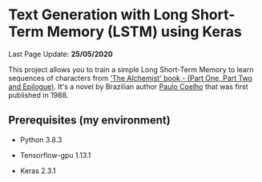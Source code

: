 # Text Generation with Long Short-Term Memory (LSTM) using Keras

Last Page Update: **25/05/2020**


 This project allows you to train a simple Long Short-Term Memory to learn sequences of characters from ['The Alchemist' book -  (Part One, Part Two and Epilogue)](https://en.wikipedia.org/wiki/The_Alchemist_(novel)). It's a novel by Brazilian author [Paulo Coelho](https://en.wikipedia.org/wiki/Paulo_Coelho) that was first published in 1988. 
 
 
 ## Prerequisites (my environment)
 
 * Python 3.8.3 
 
 * Tensorflow-gpu 1.13.1
 
 * Keras 2.3.1 
